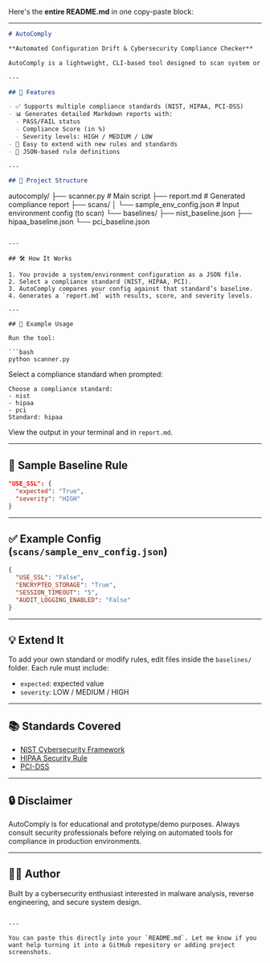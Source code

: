 Here's the **entire README.md** in one copy-paste block:

---

```markdown
# AutoComply

**Automated Configuration Drift & Cybersecurity Compliance Checker**

AutoComply is a lightweight, CLI-based tool designed to scan system or application environment configurations against major cybersecurity compliance standards like **NIST**, **HIPAA**, and **PCI-DSS**. It detects configuration drift, flags non-compliant settings, and generates a Markdown report with a compliance score and severity levels.

---

## 🚀 Features

- ✅ Supports multiple compliance standards (NIST, HIPAA, PCI-DSS)
- 📊 Generates detailed Markdown reports with:
  - PASS/FAIL status
  - Compliance Score (in %)
  - Severity levels: HIGH / MEDIUM / LOW
- 🔁 Easy to extend with new rules and standards
- 📁 JSON-based rule definitions

---

## 📁 Project Structure

```

autocomply/
├── scanner.py                  # Main script
├── report.md                   # Generated compliance report
├── scans/
│   └── sample\_env\_config.json  # Input environment config (to scan)
└── baselines/
├── nist\_baseline.json
├── hipaa\_baseline.json
└── pci\_baseline.json

````

---

## 🛠️ How It Works

1. You provide a system/environment configuration as a JSON file.
2. Select a compliance standard (NIST, HIPAA, PCI).
3. AutoComply compares your config against that standard’s baseline.
4. Generates a `report.md` with results, score, and severity levels.

---

## 🧪 Example Usage

Run the tool:

```bash
python scanner.py
````

Select a compliance standard when prompted:

```
Choose a compliance standard:
- nist
- hipaa
- pci
Standard: hipaa
```

View the output in your terminal and in `report.md`.

---

## 📄 Sample Baseline Rule

```json
"USE_SSL": {
  "expected": "True",
  "severity": "HIGH"
}
```

---

## ✅ Example Config (`scans/sample_env_config.json`)

```json
{
  "USE_SSL": "False",
  "ENCRYPTED_STORAGE": "True",
  "SESSION_TIMEOUT": "5",
  "AUDIT_LOGGING_ENABLED": "False"
}
```

---

## 💡 Extend It

To add your own standard or modify rules, edit files inside the `baselines/` folder. Each rule must include:

* `expected`: expected value
* `severity`: LOW / MEDIUM / HIGH

---

## 📚 Standards Covered

* [NIST Cybersecurity Framework](https://www.nist.gov/cyberframework)
* [HIPAA Security Rule](https://www.hhs.gov/hipaa/)
* [PCI-DSS](https://www.pcisecuritystandards.org/)

---

## 🔒 Disclaimer

AutoComply is for educational and prototype/demo purposes. Always consult security professionals before relying on automated tools for compliance in production environments.

---

## 👨‍💻 Author

Built by a cybersecurity enthusiast interested in malware analysis, reverse engineering, and secure system design.

```

---

You can paste this directly into your `README.md`. Let me know if you want help turning it into a GitHub repository or adding project screenshots.
```
